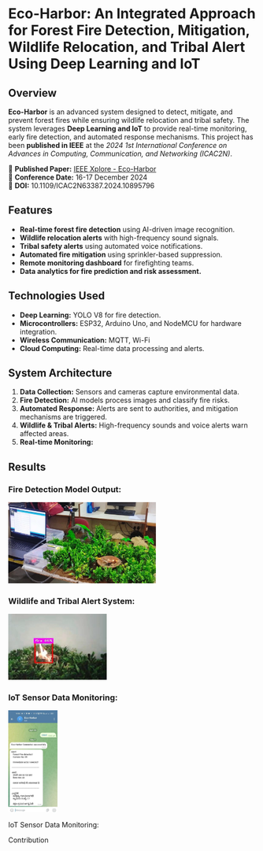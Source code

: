 # Eco-Harbor: An Integrated Approach for Forest Fire Detection, Mitigation, Wildlife Relocation, and Tribal Alert Using Deep Learning and IoT

## Overview
**Eco-Harbor** is an advanced system designed to detect, mitigate, and prevent forest fires while ensuring wildlife relocation and tribal safety. The system leverages **Deep Learning and IoT** to provide real-time monitoring, early fire detection, and automated response mechanisms. This project has been **published in IEEE** at the *2024 1st International Conference on Advances in Computing, Communication, and Networking (ICAC2N)*.

📄 **Published Paper:** [IEEE Xplore - Eco-Harbor](https://ieeexplore.ieee.org/document/10895796)  
📅 **Conference Date:** 16-17 December 2024  
🔗 **DOI:** 10.1109/ICAC2N63387.2024.10895796  


## Features
- **Real-time forest fire detection** using AI-driven image recognition.
- **Wildlife relocation alerts** with high-frequency sound signals.
- **Tribal safety alerts** using automated voice notifications.
- **Automated fire mitigation** using sprinkler-based suppression.
- **Remote monitoring dashboard** for firefighting teams.
- **Data analytics for fire prediction and risk assessment.**

## Technologies Used
- **Deep Learning:** YOLO V8 for fire detection.
- **Microcontrollers:** ESP32, Arduino Uno, and NodeMCU for hardware integration.
- **Wireless Communication:** MQTT, Wi-Fi
- **Cloud Computing:** Real-time data processing and alerts.

## System Architecture
1. **Data Collection:** Sensors and cameras capture environmental data.
2. **Fire Detection:** AI models process images and classify fire risks.
3. **Automated Response:** Alerts are sent to authorities, and mitigation mechanisms are triggered.
4. **Wildlife & Tribal Alerts:** High-frequency sounds and voice alerts warn affected areas.
5. **Real-time Monitoring:** 

## Results

### Fire Detection Model Output:
<img src="https://raw.githubusercontent.com/chandanbram/ForestFire-Detection-and-Alert-System-Using-IoT-and-DeepLearning/main/readme-images/eh1.png" width="300px">

### Wildlife and Tribal Alert System:
<img src="https://raw.githubusercontent.com/chandanbram/ForestFire-Detection-and-Alert-System-Using-IoT-and-DeepLearning/main/readme-images/eh2.png" width="200px">

### IoT Sensor Data Monitoring:
<img src="https://raw.githubusercontent.com/chandanbram/ForestFire-Detection-and-Alert-System-Using-IoT-and-DeepLearning/main/readme-images/eh3.png" width="100px">




IoT Sensor Data Monitoring:



Contribution

